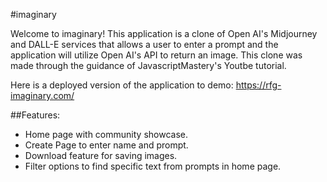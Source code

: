 #imaginary

Welcome to imaginary! This application is a clone of Open AI's Midjourney and DALL-E services that allows a user to enter a prompt and the application will utilize Open AI's API to return an image. This clone was made through the guidance of JavascriptMastery's Youtbe tutorial.

Here is a deployed version of the application to demo: https://rfg-imaginary.com/

##Features:

- Home page with community showcase.
- Create Page to enter name and prompt.
- Download feature for saving images.
- Filter options to find specific text from prompts in home page.

